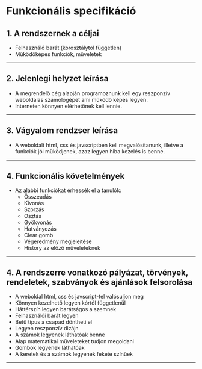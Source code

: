 # Funkcionális specifikáció

## 1. A rendszernek a céljai
* Felhasználó barát (korosztálytol független)
* Működőképes funkciók, műveletek
---
## 2. Jelenlegi helyzet leírása
* A megrendelő cég alapján programoznunk kell egy reszponzív weboldalas számológépet ami működö képes legyen.
* Interneten könnyen elérhetőnek kell lennie.
---
## 3. Vágyalom rendzser leírása
* A weboldalt html, css és javscriptben kell megvalósítanunk, illetve a funkciók jól működjenek, azaz legyen hiba kezelés is benne.
---
## 4. Funkcionális követelmények
* Az alábbi funkciókat érhessék el a tanulók:
    * Összeadás
    * Kivonás
    * Szorzás
    * Osztás
    * Gyökvonás
    * Hatványozás
    * Clear gomb
    * Végeredmény megjeleítése
    * History az előző műveleteknek
---
## 4. A rendszerre vonatkozó pályázat, törvények, rendeletek, szabványok és ajánlások felsorolása
* A weboldal html, css és javscript-tel valósuljon meg
* Könnyen kezelhető legyen kórtól függetlenül
* Háttérszín legyen barátságos a szemnek
* Felhasználói barát legyen
* Betű típus a csapad döntheti el
* Legyen reszponzív dizájn
* A számok legyenek láthatóak benne
* Alap matematikai műveleteket tudjon megoldani
* Gombok legyenek láthatóak
* A keretek és a számok legyenek fekete színűek
---